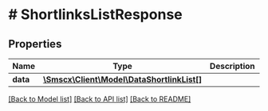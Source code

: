 # # ShortlinksListResponse

## Properties

Name | Type | Description | Notes
------------ | ------------- | ------------- | -------------
**data** | [**\Smscx\Client\Model\DataShortlinkList[]**](DataShortlinkList.md) |  |

[[Back to Model list]](../../README.md#models) [[Back to API list]](../../README.md#endpoints) [[Back to README]](../../README.md)

